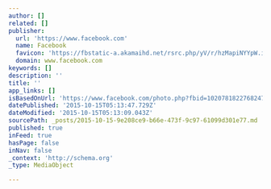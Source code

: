 ```yaml
---
author: []
related: []
publisher:
  url: 'https://www.facebook.com'
  name: Facebook
  favicon: 'https://fbstatic-a.akamaihd.net/rsrc.php/yV/r/hzMapiNYYpW.ico'
  domain: www.facebook.com
keywords: []
description: ''
title: ''
app_links: []
isBasedOnUrl: 'https://www.facebook.com/photo.php?fbid=10207818227682476&set=a.10200814483673253.1073741825.1498327244&type=3'
datePublished: '2015-10-15T05:13:47.729Z'
dateModified: '2015-10-15T05:13:09.043Z'
sourcePath: _posts/2015-10-15-9e208ce9-b66e-473f-9c97-61099d301e77.md
published: true
inFeed: true
hasPage: false
inNav: false
_context: 'http://schema.org'
_type: MediaObject

---
```

>